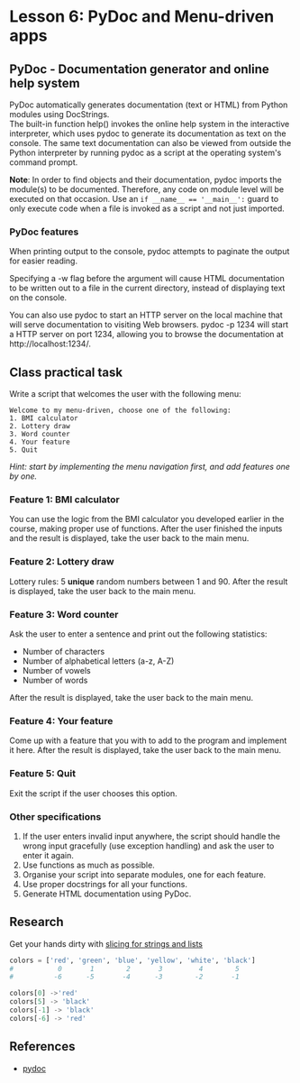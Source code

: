 # Lesson 6: PyDoc and Menu-driven apps

<!--
2.7.Interactive applications 
2.7.1. Overview of interactive applications. 
2.7.2. Building a simple interactive application.
-->

## PyDoc - Documentation generator and online help system
PyDoc automatically generates documentation (text or HTML) from Python modules using DocStrings.  
The built-in function help() invokes the online help system in the interactive interpreter, which uses pydoc to generate its documentation as text on the console. The same text documentation can also be viewed from outside the Python interpreter by running pydoc as a script at the operating system's command prompt.  

**Note**: In order to find objects and their documentation, pydoc imports the module(s) to be documented. Therefore, any code on module level will be executed on that occasion. Use an ```if __name__ == '__main__':``` guard to only execute code when a file is invoked as a script and not just imported.

### PyDoc features
When printing output to the console, pydoc attempts to paginate the output for easier reading.

Specifying a -w flag before the argument will cause HTML documentation to be written out to a file in the current directory, instead of displaying text on the console.

You can also use pydoc to start an HTTP server on the local machine that will serve documentation to visiting Web browsers. pydoc -p 1234 will start a HTTP server on port 1234, allowing you to browse the documentation at http://localhost:1234/.

## Class practical task
Write a script that welcomes the user with the following menu:
~~~
Welcome to my menu-driven, choose one of the following:
1. BMI calculator
2. Lottery draw
3. Word counter
4. Your feature
5. Quit
~~~
*Hint: start by implementing the menu navigation first, and add features one by one.*

### Feature 1: BMI calculator
You can use the logic from the BMI calculator you developed earlier in the course, making proper use of functions. After the user finished the inputs and the result is displayed, take the user back to the main menu.


### Feature 2: Lottery draw
Lottery rules: 5 **unique** random numbers between 1 and 90. After the result is displayed, take the user back to the main menu.

### Feature 3: Word counter
Ask the user to enter a sentence and print out the following statistics:
* Number of characters
* Number of alphabetical letters (a-z, A-Z)
* Number of vowels
* Number of words

After the result is displayed, take the user back to the main menu.

### Feature 4: Your feature
Come up with a feature that you with to add to the program and implement it here. After the result is displayed, take the user back to the main menu.

### Feature 5: Quit
Exit the script if the user chooses this option.

### Other specifications
1. If the user enters invalid input anywhere, the script should handle the wrong input gracefully (use exception handling) and ask the user to enter it again.
1. Use functions as much as possible. 
1. Organise your script into separate modules, one for each feature.
1. Use proper docstrings for all your functions.
1. Generate HTML documentation using PyDoc.

## Research
Get your hands dirty with [slicing for strings and lists](https://railsware.com/blog/python-for-machine-learning-indexing-and-slicing-for-lists-tuples-strings-and-other-sequential-types/)

```python
colors = ['red', 'green', 'blue', 'yellow', 'white', 'black']
#           0       1        2       3         4        5
#          -6      -5       -4      -3        -2       -1

colors[0] ->'red'
colors[5] -> 'black'
colors[-1] -> 'black'
colors[-6] -> 'red'
```

## References
* [pydoc](https://docs.python.org/3/library/pydoc.html)
